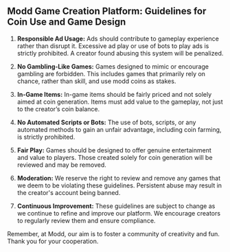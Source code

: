 
## Modd Game Creation Platform: Guidelines for Coin Use and Game Design

1. **Responsible Ad Usage:** Ads should contribute to gameplay experience rather than disrupt it. Excessive ad play or use of bots to play ads is strictly prohibited. A creator found abusing this system will be penalized.

2. **No Gambling-Like Games:** Games designed to mimic or encourage gambling are forbidden. This includes games that primarily rely on chance, rather than skill, and use modd coins as stakes.

3. **In-Game Items:** In-game items should be fairly priced and not solely aimed at coin generation. Items must add value to the gameplay, not just to the creator’s coin balance. 

4. **No Automated Scripts or Bots:** The use of bots, scripts, or any automated methods to gain an unfair advantage, including coin farming, is strictly prohibited. 

5. **Fair Play:** Games should be designed to offer genuine entertainment and value to players. Those created solely for coin generation will be reviewed and may be removed.

6. **Moderation:** We reserve the right to review and remove any games that we deem to be violating these guidelines. Persistent abuse may result in the creator's account being banned.

7. **Continuous Improvement:** These guidelines are subject to change as we continue to refine and improve our platform. We encourage creators to regularly review them and ensure compliance. 

Remember, at Modd, our aim is to foster a community of creativity and fun. Thank you for your cooperation.